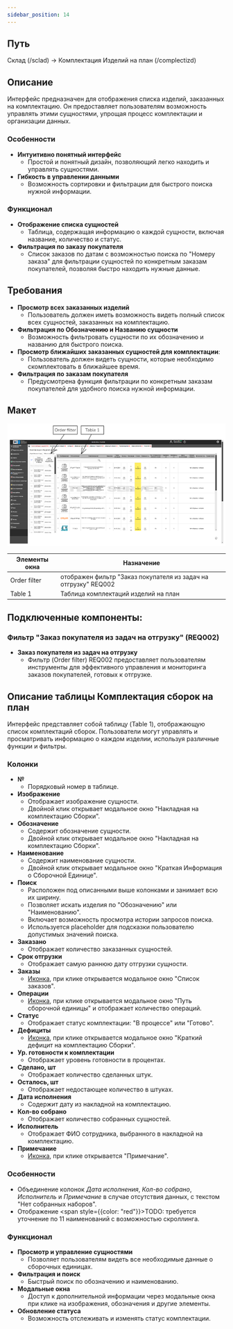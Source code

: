 ```yaml
---
sidebar_position: 14
---
```


## Путь 
Склад (/sclad) -> Комплектация Изделий на план (/complectizd)

## Описание
Интерфейс предназначен для отображения списка изделий, заказанных на комплектацию. Он предоставляет пользователям возможность управлять этими сущностями, упрощая процесс комплектации и организации данных.

### Особенности
- **Интуитивно понятный интерфейс**
    - Простой и понятный дизайн, позволяющий легко находить и управлять сущностями.
- **Гибкость в управлении данными**
    - Возможность сортировки и фильтрации для быстрого поиска нужной информации.

### Функционал
- **Отображение списка сущностей**
   - Таблица, содержащая информацию о каждой сущности, включая название, количество и статус.
- **Фильтрация по заказу покупателя**
   - Список заказов по датам с возможностью поиска по "Номеру заказа" для фильтрации сущностей по конкретным заказам покупателей, позволяя быстро находить нужные данные.

## Требования
- **Просмотр всех заказанных изделий**
  - Пользователь должен иметь возможность видеть полный список всех сущностей, заказанных на комплектацию.
- **Фильтрация по Обозначению и Названию сущности**
  - Возможность фильтровать сущности по их обозначению и названию для быстрого поиска.
- **Просмотр ближайших заказанных сущностей для комплектации**:
  - Пользователь должен видеть сущности, которые необходимо скомплектовать в ближайшее время.
- **Фильтрация по заказам покупателя**
  - Предусмотрена функция фильтрации по конкретным заказам покупателей для удобного поиска нужной информации.

## Макет
![Пример изображения Комплектация сборок на план](\img\CompleteSetOfAssemblies\AssemblyOfProducts.png)

| Элементы окна | Назначение |
|---|---|
|Order filter| отображен фильтр "Заказ покупателя из задач на отгрузку" REQ002 |
|Table 1| Таблица комплектаций изделий на план |

## Подключенные компоненты:
### Фильтр "Заказ покупателя из задач на отгрузку" (REQ002)
- **Заказ покупателя из задач на отгрузку** 
  - Фильтр (Order filter) REQ002 предоставляет пользователям инструменты для эффективного управления и мониторинга заказов покупателей, готовых к отгрузке.

## Описание таблицы Комплектация сборок на план
Интерфейс представляет собой таблицу (Table 1), отображающую список комплектаций сборок. Пользователи могут управлять и просматривать информацию о каждом изделии, используя различные функции и фильтры.

### Колонки
- **№** 
    - Порядковый номер в таблице.
- **Изображение** 
    - Отображает изображение сущности.
    - Двойной клик открывает модальное окно "Накладная на комплектацию Сборки".
- **Обозначение** 
    - Содержит обозначение сущности.
    - Двойной клик открывает модальное окно "Накладная на комплектацию Сборки".
- **Наименование** 
    - Содержит наименование сущности.
    - Двойной клик открывает модальное окно "Краткая Информация о Сборочной Единице".
- **Поиск**
    - Расположен под описанными выше колонками и занимает всю их ширину.
    - Позволяет искать изделия по "Обозначению" или "Наименованию".
    - Включает возможность просмотра истории запросов поиска.
    - Используется placeholder для подсказки пользователю допустимых значений поиска.
- **Заказано** 
    - Отображает количество заказанных сущностей.
- **Срок отгрузки** 
    - Отображает самую раннюю дату отгрузки сущности.
- **Заказы** 
    - [Иконка](/img/plus.png), при клике открывается модальное окно "Список заказов".
- **Операции** 
    - [Иконка](/img/plus.png), при клике открывается модальное окно "Путь сборочной единицы" и отображает количество операций.
- **Статус** 
    - Отображает статус комплектации: "В процессе" или "Готово".
- **Дефициты** 
    - [Иконка](/img/plus.png), при клике открывается модальное окно "Краткий дефицит на комплектацию Сборки".
- **Ур. готовности к комплектации** 
    - Отображает уровень готовности в процентах.
- **Сделано, шт** 
    - Отображает количество сделанных штук.
- **Осталось, шт** 
    - Отображает недостающее количество в штуках.
- **Дата исполнения** 
    - Содержит дату из накладной на комплектацию.
- **Кол-во собрано** 
    - Отображает количество собранных сущностей.
- **Исполнитель** 
    - Отображает ФИО сотрудника, выбранного в накладной на комплектацию.
- **Примечание** 
    - [Иконка](/img/plus.png), при клике открывается "Примечание".

### Особенности
- Объединение колонок *Дата исполнения*, *Кол-во собрано*, *Исполнитель* и *Примечание* в случае отсутствия данных, с текстом "Нет собранных наборов".
- Отображение <span style={{color: "red"}}>TODO: требуется уточнение</span> по 11 наименований с возможностью скроллинга.

### Функционал
- **Просмотр и управление сущностями**
    - Позволяет пользователям видеть все необходимые данные о сборочных единицах.
- **Фильтрация и поиск**
    - Быстрый поиск по обозначению и наименованию.
- **Модальные окна**
    - Доступ к дополнительной информации через модальные окна при клике на изображения, обозначения и другие элементы.
- **Обновление статуса**
    - Возможность отслеживать и изменять статус комплектации.
